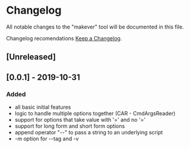 # Changelog

All notable changes to the "makever" tool will be documented in this file.

Changelog recomendations [Keep a Changelog](http://keepachangelog.com/).

## [Unreleased]

## [0.0.1] - 2019-10-31

### Added

- all basic initial features
- logic to handle multiple options together (CAR - CmdArgsReader)
- support for options that take value with '=' and no '='
- support for long form and short form options
- append operator "--" to pass a string to an underlying script
- -m option for --tag and -v
